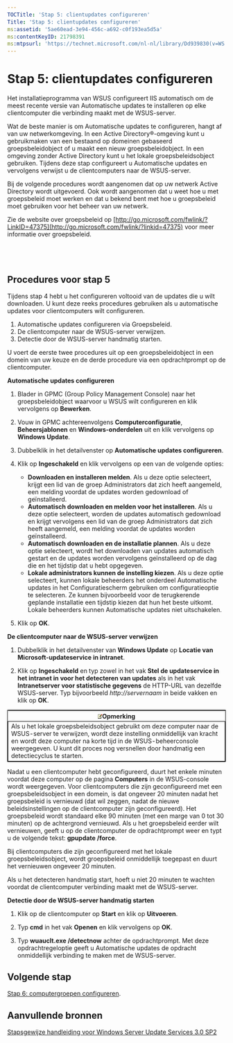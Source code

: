 ```yaml
---
TOCTitle: 'Stap 5: clientupdates configureren'
Title: 'Stap 5: clientupdates configureren'
ms:assetid: '5ae60ead-3e94-456c-a692-c0f193ea5d5a'
ms:contentKeyID: 21798391
ms:mtpsurl: 'https://technet.microsoft.com/nl-nl/library/Dd939830(v=WS.10)'
---
```


Stap 5: clientupdates configureren
==================================

Het installatieprogramma van WSUS configureert IIS automatisch om de meest recente versie van Automatische updates te installeren op elke clientcomputer die verbinding maakt met de WSUS-server.

Wat de beste manier is om Automatische updates te configureren, hangt af van uw netwerkomgeving. In een Active Directory®-omgeving kunt u gebruikmaken van een bestaand op domeinen gebaseerd groepsbeleidobject of u maakt een nieuw groepsbeleidobject. In een omgeving zonder Active Directory kunt u het lokale groepsbeleidsobject gebruiken. Tijdens deze stap configureert u Automatische updates en vervolgens verwijst u de clientcomputers naar de WSUS-server.

Bij de volgende procedures wordt aangenomen dat op uw netwerk Active Directory wordt uitgevoerd. Ook wordt aangenomen dat u weet hoe u met groepsbeleid moet werken en dat u bekend bent met hoe u groepsbeleid moet gebruiken voor het beheer van uw netwerk.

Zie de website over groepsbeleid op [http://go.microsoft.com/fwlink/?LinkID=47375](http://go.microsoft.com/fwlink/?linkid=47375) voor meer informatie over groepsbeleid.

 
-

Procedures voor stap 5
----------------------

Tijdens stap 4 hebt u het configureren voltooid van de updates die u wilt downloaden. U kunt deze reeks procedures gebruiken als u automatische updates voor clientcomputers wilt configureren.

1.  Automatische updates configureren via Groepsbeleid.
2.  De clientcomputer naar de WSUS-server verwijzen.
3.  Detectie door de WSUS-server handmatig starten.

U voert de eerste twee procedures uit op een groepsbeleidobject in een domein van uw keuze en de derde procedure via een opdrachtprompt op de clientcomputer.

**Automatische updates configureren**
1.  Blader in GPMC (Group Policy Management Console) naar het groepsbeleidobject waarvoor u WSUS wilt configureren en klik vervolgens op **Bewerken**.

2.  Vouw in GPMC achtereenvolgens **Computerconfiguratie**, **Beheersjablonen** en **Windows-onderdelen** uit en klik vervolgens op **Windows Update**.

3.  Dubbelklik in het detailvenster op **Automatische updates configureren**.

4.  Klik op **Ingeschakeld** en klik vervolgens op een van de volgende opties:

    -   **Downloaden en installeren melden**. Als u deze optie selecteert, krijgt een lid van de groep Administrators dat zich heeft aangemeld, een melding voordat de updates worden gedownload of geïnstalleerd.
    -   **Automatisch downloaden en melden voor het installeren**. Als u deze optie selecteert, worden de updates automatisch gedownload en krijgt vervolgens een lid van de groep Administrators dat zich heeft aangemeld, een melding voordat de updates worden geïnstalleerd.
    -   **Automatisch downloaden en de installatie plannen**. Als u deze optie selecteert, wordt het downloaden van updates automatisch gestart en de updates worden vervolgens geïnstalleerd op de dag die en het tijdstip dat u hebt opgegeven.
    -   **Lokale administrators kunnen de instelling kiezen**. Als u deze optie selecteert, kunnen lokale beheerders het onderdeel Automatische updates in het Configuratiescherm gebruiken om configuratieoptie te selecteren. Ze kunnen bijvoorbeeld voor de terugkerende geplande installatie een tijdstip kiezen dat hun het beste uitkomt. Lokale beheerders kunnen Automatische updates niet uitschakelen.

5.  Klik op **OK**.

**De clientcomputer naar de WSUS-server verwijzen**
1.  Dubbelklik in het detailvenster van **Windows Update** op **Locatie van Microsoft-updateservice in intranet**.

2.  Klik op **Ingeschakeld** en typ zowel in het vak **Stel de updateservice in het intranet in voor het detecteren van updates** als in het vak **Intranetserver voor statistische gegevens** de HTTP-URL van dezelfde WSUS-server. Typ bijvoorbeeld *http://servernaam* in beide vakken en klik op **OK**.

 
<table style="border:1px solid black;">
<colgroup>
<col width="100%" />
</colgroup>
<thead>
<tr class="header">
<th><img src="images/Dd939830.note(WS.10).gif" />Opmerking</th>
</tr>
</thead>
<tbody>
<tr class="odd">
<td style="border:1px solid black;">Als u het lokale groepsbeleidsobject gebruikt om deze computer naar de WSUS-server te verwijzen, wordt deze instelling onmiddellijk van kracht en wordt deze computer na korte tijd in de WSUS-beheerconsole weergegeven. U kunt dit proces nog versnellen door handmatig een detectiecyclus te starten.
</td>
</tr>
</tbody>
</table>
 

Nadat u een clientcomputer hebt geconfigureerd, duurt het enkele minuten voordat deze computer op de pagina **Computers** in de WSUS-console wordt weergegeven. Voor clientcomputers die zijn geconfigureerd met een groepsbeleidsobject in een domein, is dat ongeveer 20 minuten nadat het groepsbeleid is vernieuwd (dat wil zeggen, nadat de nieuwe beleidsinstellingen op de clientcomputer zijn geconfigureerd). Het groepsbeleid wordt standaard elke 90 minuten (met een marge van 0 tot 30 minuten) op de achtergrond vernieuwd. Als u het groepsbeleid eerder wilt vernieuwen, geeft u op de clientcomputer de opdrachtprompt weer en typt u de volgende tekst: **gpupdate /force**.

Bij clientcomputers die zijn geconfigureerd met het lokale groepsbeleidsobject, wordt groepsbeleid onmiddellijk toegepast en duurt het vernieuwen ongeveer 20 minuten.

Als u het detecteren handmatig start, hoeft u niet 20 minuten te wachten voordat de clientcomputer verbinding maakt met de WSUS-server.

**Detectie door de WSUS-server handmatig starten**
1.  Klik op de clientcomputer op **Start** en klik op **Uitvoeren**.

2.  Typ **cmd** in het vak **Openen** en klik vervolgens op **OK**.

3.  Typ **wuauclt.exe /detectnow** achter de opdrachtprompt. Met deze opdrachtregeloptie geeft u Automatische updates de opdracht onmiddellijk verbinding te maken met de WSUS-server.

Volgende stap
-------------

[Stap 6: computergroepen configureren](https://technet.microsoft.com/70518732-2179-4e41-9609-7f9999867f41).

Aanvullende bronnen
-------------------

[Stapsgewijze handleiding voor Windows Server Update Services 3.0 SP2](https://technet.microsoft.com/4b504edc-93b3-45b0-a7e8-d0107f1a4442)
